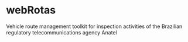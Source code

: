 # webRotas
Vehicle route management toolkit for inspection activities of the Brazilian regulatory telecommunications agency Anatel 
